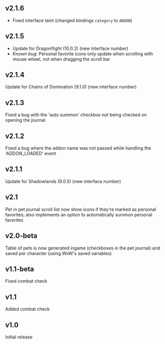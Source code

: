 ## v2.1.6
- Fixed interface taint (changed bindings `category` to `ADDON`)

## v2.1.5
- Update for Dragonflight (10.0.2) (new interface number)
- *Known bug*: Personal favorite icons only update when scrolling with mouse wheel, not when dragging the scroll bar

## v2.1.4
Update for Chains of Domination (9.1.0) (new interface number)

## v2.1.3
Fixed a bug with the 'auto summon' checkbox not being checked on opening the journal

## v2.1.2
Fixed a bug where the addon name was not passed while handling the 'ADDON_LOADED' event

## v2.1.1
Update for Shadowlands (9.0.5) (new interface number)

## v2.1
Pet in pet journal scroll list now show icons if they're marked as personal favorites; also implements an option to automatically summon personal favorites

## v2.0-beta
Table of pets is now generated ingame (checkboxes in the pet journal) and saved per character (using WoW's saved variables)

## v1.1-beta
Fixed combat check

## v1.1
Added combat check

## v1.0
Initial release